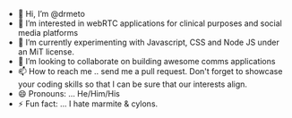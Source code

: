 - 👋 Hi, I’m @drmeto
- 👀 I’m interested in webRTC applications for clinical purposes and social media platforms
- 🌱 I’m currently experimenting with Javascript, CSS and Node JS under an MiT license.
- 💞️ I’m looking to collaborate on building awesome comms applications
- 📫 How to reach me .. send me a pull request. Don't forget to showcase your coding skills so that I can be sure that our interests align.
- 😄 Pronouns: ... He/Him/His
- ⚡ Fun fact: ... I hate marmite & cylons.

<!---
drmeto/drmeto is a ✨ special ✨ repository because its `README.md` (this file) appears on your GitHub profile.
You can click the Preview link to take a look at your changes.
--->
